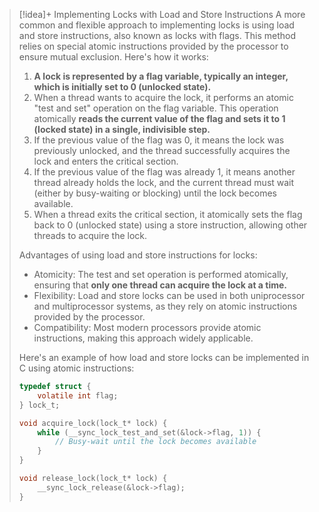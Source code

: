 > [!idea]+ Implementing Locks with Load and Store Instructions
> A more common and flexible approach to implementing locks is using load and store instructions, also known as locks with flags. This method relies on special atomic instructions provided by the processor to ensure mutual exclusion. Here's how it works:
>
> 1. **A lock is represented by a flag variable, typically an integer, which is initially set to 0 (unlocked state).**
> 2. When a thread wants to acquire the lock, it performs an atomic "test and set" operation on the flag variable. This operation atomically **reads the current value of the flag and sets it to 1 (locked state) in a single, indivisible step.**
> 3. If the previous value of the flag was 0, it means the lock was previously unlocked, and the thread successfully acquires the lock and enters the critical section.
> 4. If the previous value of the flag was already 1, it means another thread already holds the lock, and the current thread must wait (either by busy-waiting or blocking) until the lock becomes available.
> 5. When a thread exits the critical section, it atomically sets the flag back to 0 (unlocked state) using a store instruction, allowing other threads to acquire the lock.
>
> Advantages of using load and store instructions for locks:
> - Atomicity: The test and set operation is performed atomically, ensuring that **only one thread can acquire the lock at a time.**
> - Flexibility: Load and store locks can be used in both uniprocessor and multiprocessor systems, as they rely on atomic instructions provided by the processor.
> - Compatibility: Most modern processors provide atomic instructions, making this approach widely applicable.
>
> Here's an example of how load and store locks can be implemented in C using atomic instructions:
>
> ```c
> typedef struct {
>     volatile int flag;
> } lock_t;
>
> void acquire_lock(lock_t* lock) {
>     while (__sync_lock_test_and_set(&lock->flag, 1)) {
>         // Busy-wait until the lock becomes available
>     }
> }
>
> void release_lock(lock_t* lock) {
>     __sync_lock_release(&lock->flag);
> }
> ```



